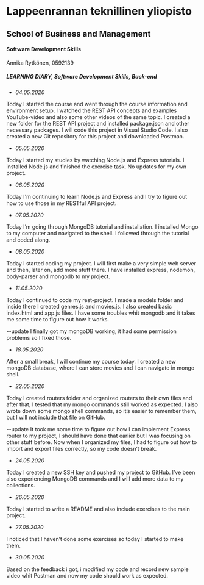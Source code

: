 # Lappeenrannan teknillinen yliopisto

## School of Business and Management

#### Software Development Skills

Annika Rytkönen, 0592139

##### LEARNING DIARY, Software Development Skills, Back-end

- *04.05.2020* 

Today I started the course and went through the course information and environment setup. I watched the REST API concepts and examples YouTube-video and also some other videos of the same topic. I created a new folder for the REST API project and installed package.json and other necessary packages. I will code this project in Visual Studio Code. I also created a new Git repository for this project and downloaded Postman.

- *05.05.2020*

Today I started my studies by watching Node.js and Express tutorials. I installed Node.js and finished the exercise task. No updates for my own project. 

- *06.05.2020*

Today I'm continuing to learn Node.js and Express and I try to figure out how to use those in my RESTful API project. 

- *07.05.2020*

Today I’m going through MongoDB tutorial and installation. I installed Mongo to my computer and navigated to the shell. I followed through the tutorial and coded along. 

- *08.05.2020*

Today I started coding my project. I will first make a very simple web server and then, later on, add more stuff there.  I have installed express, nodemon, body-parser and mongodb to my project. 

- *11.05.2020*

Today I continued to code my rest-project. I made a models folder and inside there I created genres.js and movies.js. I also created basic index.html and app.js files. I have some troubles whit mongodb and it takes me some time to figure out how it works.

--update I finally got my mongoDB working, it had some permission problems so I fixed those. 

- *18.05.2020*

After a small break, I will continue my course today. I created a new mongoDB database, where I can store movies and I can navigate in mongo shell.

- *22.05.2020*

Today I created routers folder and organized routers to their own files and after that, I tested that my mongo commands still worked as expected. I also wrote down some mongo shell commands, so it’s easier to remember them, but I will not include that file on GitHub. 

--update It took me some time to figure out how I can implement Express router to my project, I should have done that earlier but I was focusing on other stuff before. Now when I organized my files, I had to figure out how to import and export files correctly, so my code doesn’t break. 

- *24.05.2020*

Today I created a new SSH key and pushed my project to GitHub. I’ve been also experiencing MongoDB commands and I will add more data to my collections. 

- *26.05.2020*

Today I started to write a README and also include exercises to the main project. 

- *27.05.2020*

I noticed that I haven’t done some exercises so today I started to make them. 

- *30.05.2020*

Based on the feedback i got, i modified my code and record new sample video whit Postman and now my code should work as expected.


